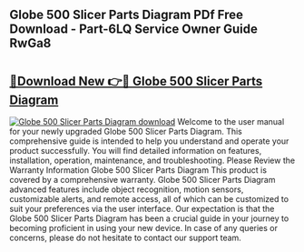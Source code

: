 ## Globe 500 Slicer Parts Diagram PDf Free Download - Part-6LQ Service Owner Guide RwGa8

# <h2><a href="http://dfu055d.blite.top/?on=Globe+500+Slicer+Parts+Diagram">🔗Download New 👉🔴 Globe 500 Slicer Parts Diagram</a></h2>

[![Globe 500 Slicer Parts Diagram download](https://i.imgur.com/lujVjoI.png)](http://dfu055d.blite.top/?on=Globe+500+Slicer+Parts+Diagram)
Welcome to the user manual for your newly upgraded Globe 500 Slicer Parts Diagram. This comprehensive guide is intended to help you understand and operate your product successfully. You will find detailed information on features, installation, operation, maintenance, and troubleshooting. Please Review the Warranty Information Globe 500 Slicer Parts Diagram This product is covered by a comprehensive warranty. Globe 500 Slicer Parts Diagram advanced features include object recognition, motion sensors, customizable alerts, and remote access, all of which can be customized to suit your preferences via the user interface. Our expectation is that the Globe 500 Slicer Parts Diagram has been a crucial guide in your journey to becoming proficient in using your new device. In case of any queries or concerns, please do not hesitate to contact our support team.
